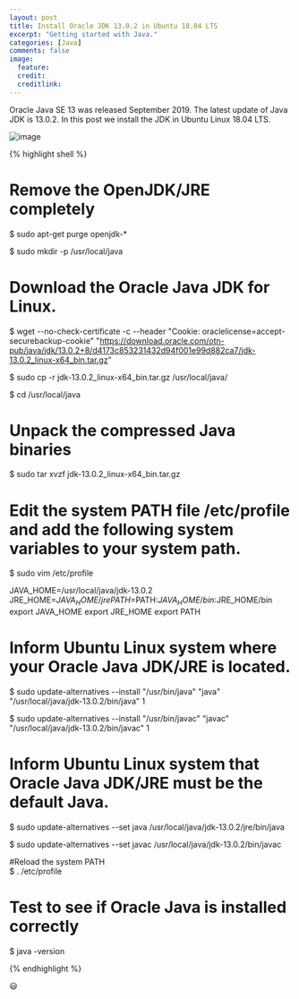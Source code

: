 ```yaml
---
layout: post
title: Install Oracle JDK 13.0.2 in Ubuntu 18.04 LTS
excerpt: "Getting started with Java."
categories: [Java]
comments: false
image:
  feature:
  credit: 
  creditlink: 
---
```

Oracle Java SE 13 was released September 2019. The latest update of Java JDK is 13.0.2. In this post we install the JDK in Ubuntu Linux 18.04 LTS.

![image](https://miro.medium.com/max/8512/0*-hMqapazeDO-IOck)

{% highlight shell %}
# Remove the OpenJDK/JRE completely 
$ sudo apt-get purge openjdk-\* 

$ sudo mkdir -p /usr/local/java 

# Download the Oracle Java JDK for Linux.
$ wget --no-check-certificate -c --header  "Cookie: oraclelicense=accept-securebackup-cookie" "https://download.oracle.com/otn-pub/java/jdk/13.0.2+8/d4173c853231432d94f001e99d882ca7/jdk-13.0.2_linux-x64_bin.tar.gz"

$ sudo cp -r jdk-13.0.2_linux-x64_bin.tar.gz /usr/local/java/

$ cd /usr/local/java

# Unpack the compressed Java binaries
$ sudo tar xvzf jdk-13.0.2_linux-x64_bin.tar.gz

# Edit the system PATH file /etc/profile and add the following system variables to your system path.
$ sudo vim /etc/profile

JAVA_HOME=/usr/local/java/jdk-13.0.2
JRE_HOME=$JAVA_HOME/jre
PATH=$PATH:$JAVA_HOME/bin:$JRE_HOME/bin
export JAVA_HOME
export JRE_HOME
export PATH

# Inform Ubuntu Linux system where your Oracle Java JDK/JRE is located.
$ sudo update-alternatives --install "/usr/bin/java" "java" "/usr/local/java/jdk-13.0.2/bin/java" 1

$ sudo update-alternatives --install "/usr/bin/javac" "javac" "/usr/local/java/jdk-13.0.2/bin/javac" 1

# Inform Ubuntu Linux system that Oracle Java JDK/JRE must be the default Java.
$ sudo update-alternatives --set java /usr/local/java/jdk-13.0.2/jre/bin/java

$ sudo update-alternatives --set javac /usr/local/java/jdk-13.0.2/bin/javac

#Reload the system PATH  
$ . /etc/profile

# Test to see if Oracle Java is installed correctly
$ java -version

{% endhighlight %}

:smiley:
